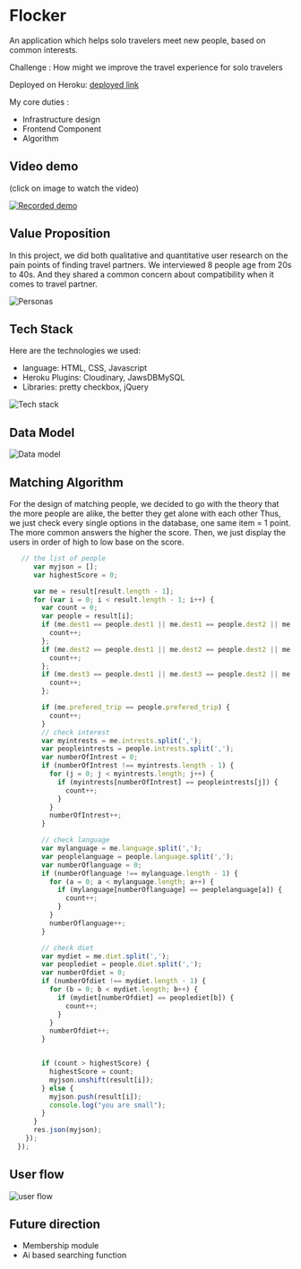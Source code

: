# Flocker
An application which helps solo travelers meet new people, based on common interests.

Challenge :  How might we improve the travel experience for solo travelers

Deployed on Heroku: [deployed link](https://stormy-caverns-59086.herokuapp.com/)

My core duties : 
*  Infrastructure design
*  Frontend Component
*  Algorithm

## Video demo
(click on image to watch the video)

[![Recorded demo](https://wangx733.github.io/flocker/images/logo.jpg)](https://youtu.be/flJYcaGrT6k)

## Value Proposition
In this project, we did both qualitative and quantitative user research on the pain points of finding travel partners. We interviewed 8 people age from 20s to 40s. And they shared a common concern about compatibility when it comes to travel partner.

![Personas](https://wangx733.github.io/dearTime/images/persona.jpg)


## Tech Stack
Here are the technologies we used:

 * language: HTML, CSS, Javascript
 * Heroku Plugins: Cloudinary, JawsDBMySQL
 * Libraries: pretty checkbox, jQuery
 
![Tech stack](https://wangx733.github.io/dearTime/images/tackstack.svg)

## Data Model
![Data model](https://wangx733.github.io/dearTime/images/dataModel.png)

## Matching Algorithm
For the design of matching people, we decided to go with the theory that the more people are alike, the better they get alone with each other Thus, we just check every single options in the database, one same item = 1 point. The more common answers the higher the score. Then, we just display the users in order of high to low base on the score.

```javascript
   // the list of people
      var myjson = [];
      var highestScore = 0;

      var me = result[result.length - 1];
      for (var i = 0; i < result.length - 1; i++) {
        var count = 0;
        var people = result[i];
        if (me.dest1 == people.dest1 || me.dest1 == people.dest2 || me.dest1 == people.dest3) {
          count++;
        };
        if (me.dest2 == people.dest1 || me.dest2 == people.dest2 || me.dest2 == people.dest3) {
          count++;
        };
        if (me.dest3 == people.dest1 || me.dest3 == people.dest2 || me.dest3 == people.dest3) {
          count++;
        };

        if (me.prefered_trip == people.prefered_trip) {
          count++;
        }
        // check interest
        var myintrests = me.intrests.split(',');
        var peopleintrests = people.intrests.split(',');
        var numberOfIntrest = 0;
        if (numberOfIntrest !== myintrests.length - 1) {
          for (j = 0; j < myintrests.length; j++) {
            if (myintrests[numberOfIntrest] == peopleintrests[j]) {
              count++;
            }
          }
          numberOfIntrest++;
        }

        // check language
        var mylanguage = me.language.split(',');
        var peoplelanguage = people.language.split(',');
        var numberOflanguage = 0;
        if (numberOflanguage !== mylanguage.length - 1) {
          for (a = 0; a < mylanguage.length; a++) {
            if (mylanguage[numberOflanguage] == peoplelanguage[a]) {
              count++;
            }
          }
          numberOflanguage++;
        }

        // check diet
        var mydiet = me.diet.split(',');
        var peoplediet = people.diet.split(',');
        var numberOfdiet = 0;
        if (numberOfdiet !== mydiet.length - 1) {
          for (b = 0; b < mydiet.length; b++) {
            if (mydiet[numberOfdiet] == peoplediet[b]) {
              count++;
            }
          }
          numberOfdiet++;
        }


        if (count > highestScore) {
          highestScore = count;
          myjson.unshift(result[i]);
        } else {
          myjson.push(result[i]);
          console.log("you are small");
        }
      }
      res.json(myjson);
    });
  });

```

## User flow

![user flow](https://wangx733.github.io/dearTime/images/workflow.png)

## Future direction
  * Membership module
  * Ai based searching function
